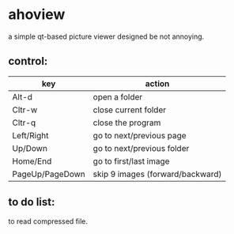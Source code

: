 # ahoview
a simple qt-based picture viewer designed be not annoying.
## control:

|key|action|
|---|---|
|Alt-d|open a folder|
|Cltr-w|close current folder|
|Cltr-q|close the program|
|Left/Right|go to next/previous page|
|Up/Down|go to next/previous folder|
|Home/End|go to first/last image|
|PageUp/PageDown|skip 9 images (forward/backward)|

## to do list:
to read compressed file.
